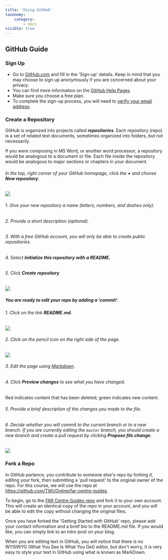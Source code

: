 ```yaml
---
title: 'Using GitHub'
taxonomy:
    category:
        - docs
visible: true
---
```


## GitHub Guide

### Sign Up

-  Go to [GitHub.com](https://github.com) and fill in the 'Sign-up' details. Keep in mind that you may choose to sign up anonymously if you are concerned about your privacy.
  - You can find more information on the [GitHub Help Pages](https://help.github.com/articles/signing-up-for-a-new-github-account/)
  - Make sure you choose a free plan.
- To complete the sign-up process, you will need to [verify your email address](https://help.github.com/articles/verifying-your-email-address/).

### Create a Repository
GitHub is organized into projects called ***repositories***. Each repository (repo) is a set of related text documents, sometimes organized into folders, but not necessarily.

If you were composing in MS Word, or another word processor, a repository would be analogous to a document or file. Each file inside the repository would be analogous to major sections or chapters in your document.

###### In the top, right corner of your GitHub homepage, click the **+** and choose ***New repository***.

![](/01.basics/02.GitHub/new-repository.png)

###### 1. Give your new repository a name (letters, numbers, and dashes only).
###### 2. Provide a short description (optional).
###### 3. With a free GitHub account, you will only be able to create public repositories.
###### 4. Select ***Initialize this repository with a README.***
###### 5. Click ***Create repository***

![](/01.basics/02.GitHub/repo-setup.png)

##### You are ready to edit your repo by adding a 'commit'.

###### 1. Click on the link ***README.md***.

![](/01.basics/02.GitHub/new-repo.png)

###### 2. Click on the pencil icon on the right side of the page.

![](/01.basics/02.GitHub/pencil-icon.png)

###### 3. Edit the page using [Markdown](https://far.twu.ca/guides/basics/markdown).
###### 4. Click ***Preview changes*** to see what you have changed.
Red indicates content that has been deleted; green indicates new content.
###### 5. Provide a brief description of the changes you made to the file.
###### 6. Decide whether you will commit to the current branch or to a new branch. If you are currently editing the `master` branch, you should create a new branch and create a pull request by clicking ***Propose file change***.

![](/01.basics/02.GitHub/first-commit.png)


### Fork a Repo

In GitHub parlance, you contribute to someone else's repo by forking it, editing your fork, then submitting a 'pull request' to the original owner of the repo. For this course, we will use the repo at https://github.com/TWUOnline/far-centre-guides.

To begin, go to the [FAR Centre Guides repo](https://github.com/TWUOnline/far-centre-guides) and fork it to your own account. This will create an identical copy of the repo in your account, and you will be able to edit the copy without changing the original files.

Once you have forked the 'Getting Started with GitHub' repo, please add your contact information and a brief bio to the README.md file. If you would like, you can simply link to an intro post on your blog.

When you are editing text in GitHub, you will notice that there is no WYSIWYG (What You See Is What You Get) editor, but don't worry, it is very easy to style your text in GitHub using what is known as MarkDown.
